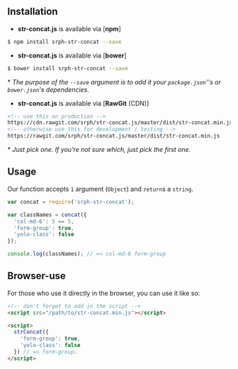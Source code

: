 ## Installation

- **str-concat.js** is available via [**npm**]

```bash
$ npm install srph-str-concat --save
```

- **str-concat.js** is available via [**bower**]

```bash
$ bower install srph-str-concat --save
```

\* *The purpose of the `--save` argument is to add it your `package.json`''s or `bower.json`'s dependencies.*

- **str-concat.js** is available via [**RawGit** (CDN)]

```html
<!-- use this on production -->
https://cdn.rawgit.com/srph/str-concat.js/master/dist/str-concat.min.js
<!-- otherwise use this for development / testing -->
https://rawgit.com/srph/str-concat.js/master/dist/str-concat.min.js
```

\* *Just pick one. If you're not sure which, just pick the first one.*

## Usage

Our function accepts `1` argument (`Object`) and `return`s a `string`.

```js
var concat = require('srph-str-concat');

var classNames = concat({
  'col-md-6': 5 == 5,
  'form-group': true,
  'yolo-class': false
});

console.log(classNames); // => col-md-6 form-group
```

## Browser-use

For those who use it directly in the browser, you can use it like so:

```html
<!-- don't forget to add in the script -->
<script src="/path/to/str-concat.min.js"></script>

<script>
  strConcat({
    'form-group': true,
    'yolo-class': false
  }) // => form-group;
</script>
```
